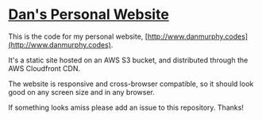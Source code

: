 # [Dan's Personal Website](http://www.danmurphy.codes)

This is the code for my personal website, [http://www.danmurphy.codes](http://www.danmurphy.codes).

It's a static site hosted on an AWS S3 bucket, and distributed through the AWS Cloudfront CDN.

The website is responsive and cross-browser compatible, so it should look good on any screen size and in any browser.

If something looks amiss please add an issue to this repository. Thanks!
